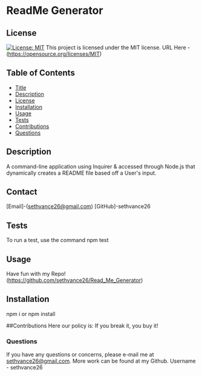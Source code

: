 
# ReadMe Generator


## License
[![License: MIT](https://img.shields.io/badge/License-MIT-yellow.svg)](https://opensource.org/licenses/MIT)
  This project is licensed under the MIT license. URL Here - (https://opensource.org/licenses/MIT)


## Table of Contents
- [Title](#Project-Name)
- [Description](#Description)
- [License](#License)
- [Installation](#Installation)
- [Usage](#Usage)
- [Tests](#Tests)
- [Contributions](#Contributions)
- [Questions](#Questions)

## Description
A command-line application using Inquirer & accessed through Node.js that dynamically creates a README file based off a User's input.

## Contact
[Email]-(sethvance26@gmail.com)
[GitHub]-sethvance26

## Tests
To run a test, use the command npm test

## Usage
Have fun with my Repo!
(https://github.com/sethvance26/Read_Me_Generator)


## Installation
npm i or npm install 

##Contributions
Here our policy is: If you break it, you buy it!


### Questions
If you have any questions or concerns, please e-mail me at sethvance26@gmail.com. More work can be found at my Github. Username -  sethvance26 


